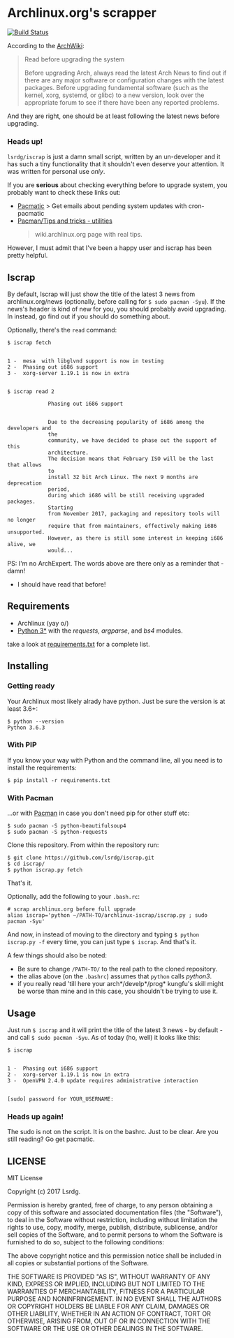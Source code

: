 # Archlinux.org's scrapper

[![Build
Status](https://travis-ci.org/lsrdg/iscrap.svg?branch=master)](https://travis-ci.org/lsrdg/iscrap)

According to the
[ArchWiki](https://wiki.archlinux.org/index.php/System_maintenance#Read_before_upgrading_the_system):

> Read before upgrading the system
> 
> Before upgrading Arch, always read the latest Arch News to find out if there are
> any major software or configuration changes with the latest packages. Before
> upgrading fundamental software (such as the kernel, xorg, systemd, or glibc) to
> a new version, look over the appropriate forum to see if there have been any
> reported problems. 

And they are right, one should be at least following the latest news before
upgrading.

### Heads up!

`lsrdg/iscrap` is just a damn small script, written by an un-developer and it
has such a tiny functionality that it shouldn't even deserve your attention. It was
written for personal use _only_. 

If you are **serious** about checking everything before to upgrade system, you
probably want to check these links out:

- [Pacmatic](http://kmkeen.com/pacmatic/) > Get emails about pending system
  updates with cron-pacmatic
- [Pacman/Tips and tricks -
  utilities](https://wiki.archlinux.org/index.php/Pacman/Tips_and_tricks#Utilities)
  > wiki.archlinux.org page with real tips.

However, I must admit that I've been a happy user and iscrap has been pretty
helpful.

## Iscrap

By default, Iscrap will just show the title of the latest 3 news from
archlinux.org/news (optionally, before calling for `$ sudo pacman -Syu`). If the news's header is
kind of new for you, you should probably avoid upgrading. In instead, go find
out if you should do something about.

Optionally, there's the `read` command:

```
$ iscrap fetch


1 -  mesa  with libglvnd support is now in testing
2 -  Phasing out i686 support
3 -  xorg-server 1.19.1 is now in extra


$ iscrap read 2

             Phasing out i686 support 


             Due to the decreasing popularity of i686 among the developers and
             the
             community, we have decided to phase out the support of this
             architecture.
             The decision means that February ISO will be the last that allows
             to
             install 32 bit Arch Linux. The next 9 months are deprecation
             period,
             during which i686 will be still receiving upgraded packages.
             Starting
             from November 2017, packaging and repository tools will no longer
             require that from maintainers, effectively making i686 unsupported.
             However, as there is still some interest in keeping i686 alive, we
             would...

```


PS: I'm no ArchExpert. The words above are there only as a reminder that - damn!
- I should have read that before!

## Requirements

- Archlinux (yay o/)
- [Python 3*](https://wiki.archlinux.org/index.php/Python#Python_3) with the
  _requests_, _argparse_, and _bs4_ modules.

take a look at [requirements.txt](requirements.txt) for a complete list.

## Installing

### Getting ready

Your Archlinux most likely alrady have python. Just be sure the version is at
least 3.6+:

```
$ python --version
Python 3.6.3
```

### With PIP

If you know your way with Python and the command line, all you need is to
install the requirements:

```
$ pip install -r requirements.txt
```

### With Pacman

...or with [Pacman](https://wiki.archlinux.org/index.php/Pacman) in case you
don't need pip for other stuff etc:

```
$ sudo pacman -S python-beautifulsoup4
$ sudo pacman -S python-requests
```

Clone this repository. From within the repository run:

```
$ git clone https://github.com/lsrdg/iscrap.git
$ cd iscrap/
$ python iscrap.py fetch
```

That's it.

Optionally, add the following to your `.bash.rc`:

```
# scrap archlinux.org before full upgrade
alias iscrap='python ~/PATH-TO/archlinux-iscrap/iscrap.py ; sudo pacman -Syu'
```

And now, in instead of moving to the directory and typing `$ python iscrap.py -f`
every time, you can just type `$ iscrap`. And that's it.

A few things should also be noted:
- Be sure to change `/PATH-TO/` to the real path to the cloned repository.
- the alias above (on the `.bashrc`) assumes that `python` calls *python3*.
- if you really read 'till here your arch\*/develp\*/prog\* kungfu's skill might
  be worse than mine and in this case, you shouldn't be trying to use it.


## Usage

Just run `$ iscrap` and it will print the title of the latest 3 news - by
default - and call `$
sudo pacman -Syu`. As of today (ho, well) it looks like this:

```
$ iscrap 


1 -  Phasing out i686 support
2 -  xorg-server 1.19.1 is now in extra 
3 -  OpenVPN 2.4.0 update requires administrative interaction 


[sudo] password for YOUR_USERNAME: 
```

### Heads up again!

The sudo is not on the script. It is on the bashrc. Just to be clear. Are you
still reading? Go get pacmatic.


## LICENSE

MIT License

Copyright (c) 2017 Lsrdg.

Permission is hereby granted, free of charge, to any person obtaining a copy
of this software and associated documentation files (the "Software"), to deal
in the Software without restriction, including without limitation the rights
to use, copy, modify, merge, publish, distribute, sublicense, and/or sell
copies of the Software, and to permit persons to whom the Software is
furnished to do so, subject to the following conditions:

The above copyright notice and this permission notice shall be included in all
copies or substantial portions of the Software.

THE SOFTWARE IS PROVIDED "AS IS", WITHOUT WARRANTY OF ANY KIND, EXPRESS OR
IMPLIED, INCLUDING BUT NOT LIMITED TO THE WARRANTIES OF MERCHANTABILITY,
FITNESS FOR A PARTICULAR PURPOSE AND NONINFRINGEMENT. IN NO EVENT SHALL THE
AUTHORS OR COPYRIGHT HOLDERS BE LIABLE FOR ANY CLAIM, DAMAGES OR OTHER
LIABILITY, WHETHER IN AN ACTION OF CONTRACT, TORT OR OTHERWISE, ARISING FROM,
OUT OF OR IN CONNECTION WITH THE SOFTWARE OR THE USE OR OTHER DEALINGS IN THE
SOFTWARE.
